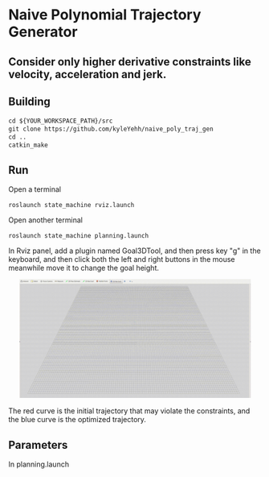 # Naive Polynomial Trajectory Generator

## Consider only higher derivative constraints like velocity, acceleration and jerk.

## Building
```
cd ${YOUR_WORKSPACE_PATH}/src
git clone https://github.com/kyleYehh/naive_poly_traj_gen
cd ..
catkin_make
```

## Run
Open a terminal
```
roslaunch state_machine rviz.launch
```
Open another terminal
```
roslaunch state_machine planning.launch
```
In Rviz panel, add a plugin named Goal3DTool, and then press key "g" in the keyboard, and then click both the left and right buttons in the mouse meanwhile move it to change the goal height.

<p align="center">
  <img src="misc/naive.gif" width = "461" height = "236"/>
</p>

The red curve is the initial trajectory that may violate the constraints, and the blue curve is the optimized trajectory.

## Parameters
In planning.launch
